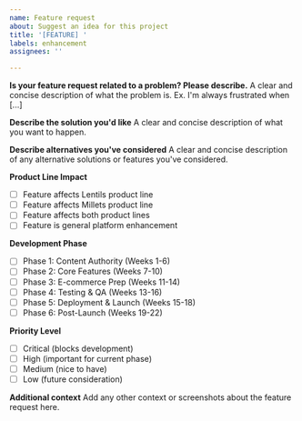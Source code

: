 ```yaml
---
name: Feature request
about: Suggest an idea for this project
title: '[FEATURE] '
labels: enhancement
assignees: ''

---
```


**Is your feature request related to a problem? Please describe.**
A clear and concise description of what the problem is. Ex. I'm always frustrated when [...]

**Describe the solution you'd like**
A clear and concise description of what you want to happen.

**Describe alternatives you've considered**
A clear and concise description of any alternative solutions or features you've considered.

**Product Line Impact**
- [ ] Feature affects Lentils product line
- [ ] Feature affects Millets product line
- [ ] Feature affects both product lines
- [ ] Feature is general platform enhancement

**Development Phase**
- [ ] Phase 1: Content Authority (Weeks 1-6)
- [ ] Phase 2: Core Features (Weeks 7-10)
- [ ] Phase 3: E-commerce Prep (Weeks 11-14)
- [ ] Phase 4: Testing & QA (Weeks 13-16)
- [ ] Phase 5: Deployment & Launch (Weeks 15-18)
- [ ] Phase 6: Post-Launch (Weeks 19-22)

**Priority Level**
- [ ] Critical (blocks development)
- [ ] High (important for current phase)
- [ ] Medium (nice to have)
- [ ] Low (future consideration)

**Additional context**
Add any other context or screenshots about the feature request here.